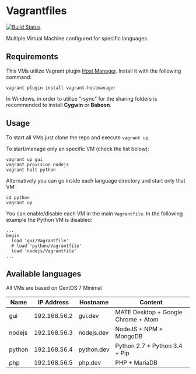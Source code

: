 # Vagrantfiles

[![Build Status](https://travis-ci.org/ruiznato/vagrantfiles.svg?branch=master)](https://travis-ci.org/ruiznato/vagrantfiles)

Multiple Virtual Machine configured for specific languages.
## Requirements
This VMs utilize Vagrant plugin [Host Manager](https://github.com/devopsgroup-io/vagrant-hostmanager). Install it with the following command:
```
vagrant plugin install vagrant-hostmanager
```
In Windows, in order to utilize "rsync" for the sharing folders is recommended to install **Cygwin** or **Baboon**.
## Usage
To start all VMs just clone the repo and execute `vagrant up`.

To start/manage only an specific VM (check the list below):
```
vagrant up gui
vagrant provision nodejs
vagrant halt python
```
Alternatively you can go inside each language directory and start only that VM:
```
cd python
vagrant up
```
You can enable/disable each VM in the main `Vagrantfile`. In the following example the Python VM is disabled:
```
...
begin
  load 'gui/Vagrantfile'
  # load 'python/Vagrantfile'
  load 'nodejs/Vagrantfile'
...
```

## Available languages
All VMs are based on CentOS 7 Minimal

| Name   | IP Address   | Hostname   | Content                             |
|--------|--------------|------------|-------------------------------------|
| gui    | 192.168.56.2 | gui.dev    | MATE Desktop + Google Chrome + Atom |
| nodejs | 192.168.56.3 | nodejs.dev | NodeJS + NPM + MongoDB              |
| python | 192.168.56.4 | python.dev | Python 2.7 + Python 3.4 + Pip       |
| php    | 192.168.56.5 | php.dev    | PHP + MariaDB                       |
